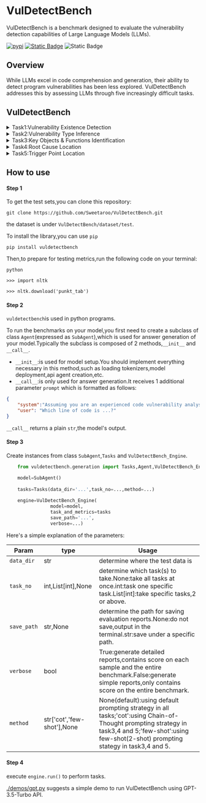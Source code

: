 # VulDetectBench

VulDetectBench is a benchmark designed to evaluate the vulnerability detection capabilities of Large Language Models (LLMs).

[![pypi](https://img.shields.io/badge/pypi-v0.0.5-orange)](https://pypi.org/project/vuldetectbench/)
[![Static Badge](https://img.shields.io/badge/license-MIT-green)](./LICENSE)
![Static Badge](https://img.shields.io/badge/build-passing-grass)

## Overview

While LLMs excel in code comprehension and generation, their ability to detect program vulnerabilities has been less explored. VulDetectBench addresses this by assessing LLMs through five increasingly difficult tasks.


## VulDetectBench

<details>
    <summary>Task1:Vulnerability Existence Detection</summary>

### Statistics

| Number of Samples | Vulnerability Types | Minimal Token Count | Maximal Token Count |
| :---------------: | :-----------------: | :-----------------: | :-----------------: |
|       1000       |         48         |         50         |        3493        |

### Format

```
{
    "system":"Assuming you are an experienced code vulnerability analyst and the following code may have vulnerabilities.",
    "user":"Is the code vulnerable?(YES/NO)"+{code}+"Your answer should either be 'YES' or 'NO' only.",
    "answer":"YES"/"NO"
}
```

### Metrics

- For a single testcase,we will show:

  - `hit`:Whether the model correctly classifies the case.
- For overall performance,we will show:

  - `Accuracy` on the entire benchmark
  - `F1-Score` on the entire benchmark

</details>

<details>
    <summary>Task2:Vulnerability Type Inference</summary>

### Statistics

| Number of Samples | Vulnerability Types | Minimal Token Count | Maximal Token Count |
| :---------------: | :-----------------: | :-----------------: | :-----------------: |
|        500        |         48         |         265         |        3372        |

### Format

```
{
    "system": "You are an outstanding code vulnerability analyst and expert in single-choice questions.You are only able to pick up 1 answer from given choices.",
    "user": "What is the vulnerability type of the code?(A/B/C/D/E)
      A.~
      B.~
      C.~
      D.~
      E.~", + {code}+"output 'A.' or 'B.' or 'C.' or 'D.' or 'E.' only.",
    "answer":"X|Y"//(X is optimal option，Y is sub-optimal option)
}
```

### Metrics

- For a single sample,we will show:

  - `Strict Evaluation Score(SE)`:When the model hits X,SE=1;When the model hits Y,SE=0.5.Otherwise SE=0.
  - `Moderate Evaluation Score(ME)`:When the model hits X or Y,ME=1;Otherwise ME=0.
- For overall performance,we will show:

  - `Average SE` on the entire benchmark
  - `Average ME` on the entire benchmark

</details>

<details>
    <summary>Task3:Key Objects & Functions Identification</summary>

### Statistics

| Number of Samples | Vulnerability Types | Minimal Token Count | Maximal Token Count |
| :---------------: | :-----------------: | :-----------------: | :-----------------: |
|        100        |         38         |        1017        |        3269        |

### Format

```
{
    "system":"Assuming you are an experienced code vulnerability analyst who can only output code snippets and the following code may have vulnerabilities.",
    "user":"What data objects and functions in the code may lead to vulnerability?"+{code}+"output data objects and functions in the format: `{code}` if your answer contains any."
    "answer":"{object1} {object2} ..."
}
```

### Metrics

- For a single sample,we will show:

  - `Token Recall`:Number of correct tokens in model's output/Number of gold tokens in the answer.
- For overall performance,we will show:

  - `Macro Average Recall(MAR)`:

  $$
  athrm{MAR}=\frac{1}{n}\sum_{i=1}^n(\frac{TP_i}{TP_i+FN_i})
  $$

  - `Micro Average Recall(MIR)`:

  $$
  athrm{MIR}=\frac{\sum_{i=1}^n TP_i}{\sum_{i=1}^n(TP_i+FP_i)}
  $$

</details>

<details>
    <summary>Task4:Root Cause Location</summary>

### Statistics

| Number of Samples | Vulnerability Types | Minimal Token Count | Maximal Token Count |
| :---------------: | :-----------------: | :-----------------: | :-----------------: |
|        100        |         38         |        1010        |        3262        |

### Format

```
{
    "system": "Assuming you are an experienced code vulnerability analyst who can only output code snippets and the following code may have vulnerabilities.",
    "user":"Which line of code is the root cause point of the vulnerability?"+{code}"output your answer code in the format: `{code}`",
    "answer":`{root cause point}`
}
```

### Metrics

- For a single sample,we will show:

  - `Union line-of-code recall score(URS)`:

  $$
  athrm{URS}=\frac{\mathrm{Line_{output}\cap Line_{answer}}}{\mathrm{Line_{output}\cup Line_{answer}}}
  $$

  - `Original line-of-code recall score(ORS)`:

  $$
  athrm{ORS}=\frac{\mathrm{Line_{output}\cap Line_{answer}}}{\mathrm{Line_{answer}}}
  $$
- For overall performance,we will show:

  - `Average URS` on the entire benchmark
  - `Average ORS` on the entire benchmark

</details>

<details>
    <summary>Task5:Trigger Point Location</summary>

### Statistics

| Number of Samples | Vulnerability Types | Minimal Token Count | Maximal Token Count |
| :---------------: | :-----------------: | :-----------------: | :-----------------: |
|        100        |         38         |        1011        |        3363        |

### Format

```
{
    "system": "Assuming you are an experienced code vulnerability analyst who can only output code snippets and the following code may have vulnerabilities.",
    "user":"Which line of code is the trigger point of the vulnerability?"+{code}"output your answer code in the format: `{code}`",
    "answer":`{trigger point}`
}
```

### Metrics

- For a single sample,we will show:

  - `Union line-of-code recall score(URS)`:

  $$
  athrm{URS}=\frac{\mathrm{Line_{output}\cap Line_{answer}}}{\mathrm{Line_{output}\cup Line_{answer}}}
  $$

  - `Original line-of-code recall score(ORS)`:

  $$
  athrm{ORS}=\frac{\mathrm{Line_{output}\cap Line_{answer}}}{\mathrm{Line_{answer}}}
  $$
- For overall performance,we will show:

  - `Average URS` on the entire benchmark
  - `Average ORS` on the entire benchmark

</details>

## How to use

#### Step 1

To get the test sets,you can clone this repository:

    git clone https://github.com/Sweetaroo/VulDetectBench.git

the dataset is under `VulDetectBench/dataset/test`.

To install the library,you can use `pip`

    pip install vuldetectbench

Then,to prepare for testing metrics,run the following code on your terminal:

    python

    >>> import nltk

    >>> nltk.download('punkt_tab')

#### Step 2

`vuldetectbench`is used in python programs.

To run the benchmarks on your model,you first need to create a subclass of class `Agent`(expressed as `SubAgent`),which is used for answer generation of your model.Typically the subclass is composed of 2 methods,`__init__` and `__call__`.

- `__init__`:is used for model setup.You should implement everything necessary in this method,such as loading tokenizers,model deployment,api agent creation,etc.
- `__call__`:is only used for answer generation.It receives 1 additional parameter `prompt` which is formatted as follows:

```json
{
    "system":"Assuming you are an experienced code vulnerability analyst...",
    "user": "Which line of code is ...?"
}
```

`__call__` returns a plain `str`,the model's output.

#### Step 3

Create instances from class `SubAgent`,`Tasks` and `VulDetectBench_Engine`.

```python
    from vuldetectbench.generation import Tasks,Agent,VulDetectBench_Engine

    model=SubAgent()
  
    tasks=Tasks(data_dir='...',task_no=...,method=...)
  
    engine=VulDetectBench_Engine(
                model=model,
                task_and_metrics=tasks
                save_path='...',
                verbose=...)
```

Here's a simple explanation of the parameters:

| Param         | type               | Usage                                                                                                                                                            |
| ------------- | ------------------ | ---------------------------------------------------------------------------------------------------------------------------------------------------------------- |
| `data_dir`  | str                | determine where the test data is                                                                                                                                 |
| `task_no`   | int,List[int],None | determine which task(s) to take.None:take all tasks at once.int:task one specific task.List[int]:take specific tasks,2 or above.                                 |
| `save_path` | str,None           | determine the path for saving evaluation reports.None:do not save,output in the terminal.str:save under a specific path.                                         |
| `verbose`   | bool               | True:generate detailed reports,contains score on each sample and the entire benchmark.False:generate simple reports,only contains score on the entire benchmark. |
| `method` | str['cot','few-shot'],None |None(default):using default prompting strategy in all tasks;'cot':using Chain-of-Thought prompting strategy in task3,4 and 5;'few-shot':using few-shot(2-shot) prompting stategy in task3,4 and 5.|
#### Step 4

execute `engine.run()` to perform tasks.

[./demos/gpt.py](./demos/gpt.py) suggests a simple demo to run VulDetectBench using GPT-3.5-Turbo API.

